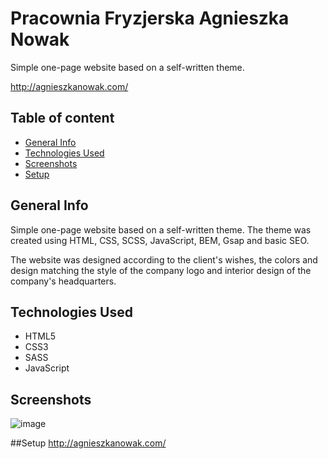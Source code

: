 # Pracownia Fryzjerska Agnieszka Nowak

Simple one-page website based on a self-written theme.

http://agnieszkanowak.com/

## Table of content

* [General Info](#general-info)
* [Technologies Used](#technologies-used)
* [Screenshots](#screenshots)
* [Setup](#setup)

## General Info
Simple one-page website based on a self-written theme.
The theme was created using HTML, CSS, SCSS, JavaScript, BEM, Gsap and basic SEO. 

The website was designed according to the client's wishes, the colors and design 
matching the style of the company logo and interior design of the company's headquarters.

## Technologies Used

* HTML5
* CSS3
* SASS
* JavaScript

## Screenshots

![image](https://user-images.githubusercontent.com/70846864/126460822-03aa329c-c569-4a72-850d-ee322312dd3d.png)

##Setup
http://agnieszkanowak.com/

